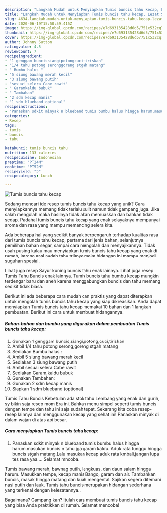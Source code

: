 ```yaml
---
description: "Langkah Mudah untuk Menyiapkan Tumis buncis tahu kecap, Lezat Sekali"
title: "Langkah Mudah untuk Menyiapkan Tumis buncis tahu kecap, Lezat Sekali"
slug: 4634-langkah-mudah-untuk-menyiapkan-tumis-buncis-tahu-kecap-lezat-sekali
date: 2020-06-19T15:50:59.415Z
image: https://img-global.cpcdn.com/recipes/e7d693135428d6d5/751x532cq70/tumis-buncis-tahu-kecap-foto-resep-utama.jpg
thumbnail: https://img-global.cpcdn.com/recipes/e7d693135428d6d5/751x532cq70/tumis-buncis-tahu-kecap-foto-resep-utama.jpg
cover: https://img-global.cpcdn.com/recipes/e7d693135428d6d5/751x532cq70/tumis-buncis-tahu-kecap-foto-resep-utama.jpg
author: Johnny Sutton
ratingvalue: 4.5
reviewcount: 7
recipeingredient:
- "1 genggam buncissiangipotongcucitiriskan"
- "1/4 tahu potong seronggoreng stgah matang"
- " Bumbu halus "
- "5 siung bawang merah kecil"
- "3 siung bawang putih"
- "sesuai selera Cabe rawit"
- " Garamkaldu bubuk"
- " Tambahan"
- "2 sdm kecap manis"
- "1 sdm blueband optional"
recipeinstructions:
- "Panaskan sdkit minyak n blueband,tumis bumbu halus hingga harum.masukan buncis n tahu jga garam kaldu. Aduk rata tunggu hingga buncis stgah matang.Lalu masukan kecap aduk rata kmbali,jangan lupa tes rasa yaa.... Selamat mncoba."
categories:
- Resep
tags:
- tumis
- buncis
- tahu

katakunci: tumis buncis tahu 
nutrition: 133 calories
recipecuisine: Indonesian
preptime: "PT24M"
cooktime: "PT52M"
recipeyield: "3"
recipecategory: Lunch

---
```



![Tumis buncis tahu kecap](https://img-global.cpcdn.com/recipes/e7d693135428d6d5/751x532cq70/tumis-buncis-tahu-kecap-foto-resep-utama.jpg)

Sedang mencari ide resep tumis buncis tahu kecap yang unik? Cara menyiapkannya memang tidak terlalu sulit namun tidak gampang juga. Jika salah mengolah maka hasilnya tidak akan memuaskan dan bahkan tidak sedap. Padahal tumis buncis tahu kecap yang enak selayaknya mempunyai aroma dan rasa yang mampu memancing selera kita.

Ada beberapa hal yang sedikit banyak berpengaruh terhadap kualitas rasa dari tumis buncis tahu kecap, pertama dari jenis bahan, selanjutnya pemilihan bahan segar, sampai cara mengolah dan menyajikannya. Tidak usah pusing kalau mau menyiapkan tumis buncis tahu kecap yang enak di rumah, karena asal sudah tahu triknya maka hidangan ini mampu menjadi suguhan spesial.

Lihat juga resep Sayur kuning buncis tahu enak lainnya. Lihat juga resep Tumis Tahu Buncis enak lainnya. Tumis buncis tahu bumbu kecap mungkin terdengar baru dan aneh karena menggabungkan buncis dan tahu memang sedikit tidak biasa.


Berikut ini ada beberapa cara mudah dan praktis yang dapat diterapkan untuk mengolah tumis buncis tahu kecap yang siap dikreasikan. Anda dapat menyiapkan Tumis buncis tahu kecap memakai 10 bahan dan 1 langkah pembuatan. Berikut ini cara untuk membuat hidangannya.

<!--inarticleads1-->

##### Bahan-bahan dan bumbu yang digunakan dalam pembuatan Tumis buncis tahu kecap:

1. Gunakan 1 genggam buncis,siangi,potong,cuci,tiriskan
1. Ambil 1/4 tahu potong serong,goreng stgah matang
1. Sediakan  Bumbu halus :
1. Ambil 5 siung bawang merah kecil
1. Sediakan 3 siung bawang putih
1. Ambil sesuai selera Cabe rawit
1. Sediakan  Garam,kaldu bubuk
1. Gunakan  Tambahan:
1. Gunakan 2 sdm kecap manis
1. Siapkan 1 sdm blueband (optional)


Tumis Tahu Buncis Kebetulan ada stok tahu Lembang yang enak dan gurih, sy bikin saja resep mom Era ini. Bahkan menu simpel seperti tumis buncis dengan tempe dan tahu ini saja sudah tepat. Sekarang kita coba resep-resep lainnya dan menggunakan kecap yang sehat ini! Panaskan minyak di dalam wajan di atas api besar. 

<!--inarticleads2-->

##### Cara menyiapkan Tumis buncis tahu kecap:

1. Panaskan sdkit minyak n blueband,tumis bumbu halus hingga harum.masukan buncis n tahu jga garam kaldu. Aduk rata tunggu hingga buncis stgah matang.Lalu masukan kecap aduk rata kmbali,jangan lupa tes rasa yaa.... Selamat mncoba.


Tumis bawang merah, bawnag putih, lengkuas, dan daun salam hingga harum. Masukkan tempe, kecap manis Bango, garam dan air. Tambahkan buncis, masak hingga matang dan kuah mengental. Sajikan segera ditemani nasi putih dan lauk. Tumis tahu buncis merupakan hidangan sederhana yang terkenal dengan kelezatannya.. 

Bagaimana? Gampang kan? Itulah cara membuat tumis buncis tahu kecap yang bisa Anda praktikkan di rumah. Selamat mencoba!
